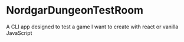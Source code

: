 # NordgarDungeonTestRoom
A CLI app designed to test a game I want to create with react or vanilla JavaScript
